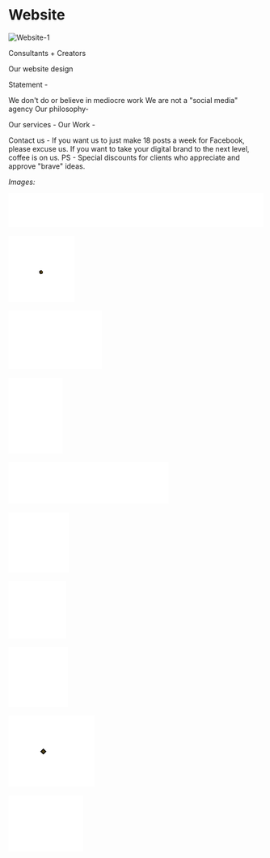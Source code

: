# Website

![Website-1](images/Website-1.png)

Consultants + Creators

Our website design 

Statement - 

We don't do or believe in mediocre work 
We are not a "social media" agency
Our philosophy- 

Our services - 
Our Work - 

Contact us - If you want us to just make 18 posts a week for Facebook, please excuse us. If you want to take your digital brand to the next level, coffee is on us.
PS - Special discounts for clients who appreciate and approve "brave" ideas.

_Images:_

![Website-2](../assets/images/Website-2.gif)

![Website-3](../assets/images/Website-3.gif)

![Website-4](../assets/images/Website-4.gif)

![Website-5](../assets/images/Website-5.gif)

![Website-6](../assets/images/Website-6.gif)

![Website-7](../assets/images/Website-7.gif)

![Website-8](../assets/images/Website-8.gif)

![Website-9](../assets/images/Website-9.gif)

![Website-10](../assets/images/Website-10.gif)

![Website-11](../assets/images/Website-11.gif)

